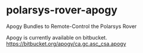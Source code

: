 # polarsys-rover-apogy
Apogy Bundles to Remote-Control the Polarsys Rover

Apogy is currently available on bitbucket.
https://bitbucket.org/apogy/ca.gc.asc_csa.apogy
